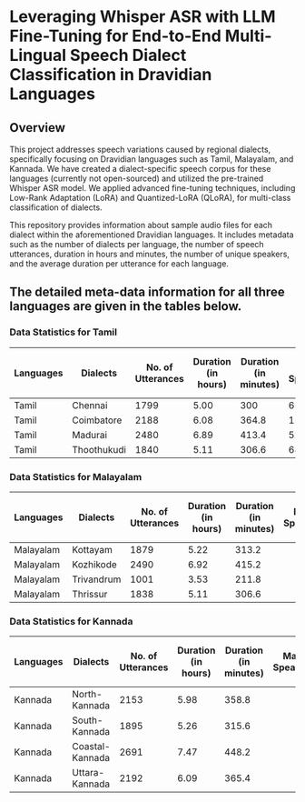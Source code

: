 # Leveraging Whisper ASR with LLM Fine-Tuning for End-to-End Multi-Lingual Speech Dialect Classification in Dravidian Languages

## Overview
This project addresses speech variations caused by regional dialects, specifically focusing on Dravidian languages such as Tamil, Malayalam, and Kannada. We have created a dialect-specific speech corpus for these languages (currently not open-sourced) and utilized the pre-trained Whisper ASR model. We applied advanced fine-tuning techniques, including Low-Rank Adaptation (LoRA) and Quantized-LoRA (QLoRA), for multi-class classification of dialects.

This repository provides information about sample audio files for each dialect within the aforementioned Dravidian languages. It includes metadata such as the number of dialects per language, the number of speech utterances, duration in hours and minutes, the number of unique speakers, and the average duration per utterance for each language. 

## The detailed meta-data information for all three languages are given in the tables below.

### Data Statistics for Tamil

| Languages | Dialects    | No. of Utterances | Duration (in hours) | Duration (in minutes) | Male Speakers | Female Speakers | Total Unique Speakers | Average Duration per Utterance |
|-----------|-------------|-------------------|----------------------|------------------------|---------------|-----------------|------------------------|----------------------------------|
| Tamil   | Chennai     | 1799              | 5.00                 | 300                    | 65            | 28              | 93                     | 10                               |
| Tamil     | Coimbatore  | 2188              | 6.08                 | 364.8                  | 15            | 6               | 21                     | 10                               |
| Tamil     | Madurai     | 2480              | 6.89                 | 413.4                  | 52            | 17              | 69                     | 10                               |
| Tamil     | Thoothukudi | 1840              | 5.11                 | 306.6                  | 68            | 34              | 102                    | 10                               |


### Data Statistics for Malayalam
| Languages | Dialects    | No. of Utterances | Duration (in hours) | Duration (in minutes) | Male Speakers | Female Speakers | Total Unique Speakers | Average Duration per Utterance |
|-----------|-------------|-------------------|----------------------|------------------------|---------------|-----------------|------------------------|----------------------------------|
|  Malayalam    | Kottayam     | 1879              | 5.22                 | 313.2                    |             |               |                      | 10                               |
| Malayalam     | Kozhikode  | 2490              | 6.92                 | 415.2                  |             |                |                      | 10                               |
| Malayalam     | Trivandrum     | 1001              | 3.53                 | 211.8                  |             |               |                      | 10                               |
| Malayalam     | Thrissur | 1838              | 5.11                 | 306.6                  |             |               |                     | 10                               |


### Data Statistics for Kannada
| Languages | Dialects    | No. of Utterances | Duration (in hours) | Duration (in minutes) | Male Speakers | Female Speakers | Total Unique Speakers | Average Duration per Utterance |
|-----------|-------------|-------------------|----------------------|------------------------|---------------|-----------------|------------------------|----------------------------------|
|  Kannada    | North-Kannada     | 2153              | 5.98                 | 358.8                    |             |               |                      | 10                               |
| Kannada     | South-Kannada  | 1895              | 5.26                 | 315.6                  |             |                |                      | 10                               |
| Kannada     | Coastal-Kannada     | 2691              | 7.47                 | 448.2                  |             |               |                      | 10                               |
| Kannada     | Uttara-Kannada | 2192              | 6.09                 | 365.4                  |             |               |                     | 10                               |

